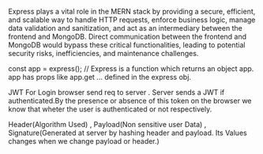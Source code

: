 Express plays a vital role in the MERN stack by providing a secure, efficient, and scalable way to handle HTTP requests, enforce business logic, manage data validation and sanitization, and act as an intermediary between the frontend and MongoDB. Direct communication between the frontend and MongoDB would bypass these critical functionalities, leading to potential security risks, inefficiencies, and maintenance challenges.

const app = express(); // Express is a function which returns an object app. app has props like app.get ... defined in the express obj.

JWT
For Login browser send req to server . Server sends a JWT if authenticated.By the presence or absence of this token on the browser we know that wheter the user is authenticated or not respectively.

Header(Algorithm Used) , Payload(Non sensitive user Data) , Signature(Generated at server by hashing header and payload. Its Values changes when we change payload or header.)


